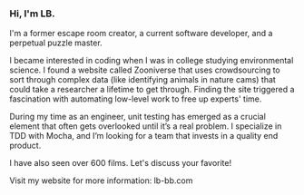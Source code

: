 ### Hi, I'm LB. 

I'm a former escape room creator, a current software developer, and a perpetual puzzle master.

I became interested in coding when I was in college studying environmental science. I found a website called Zooniverse that uses crowdsourcing to sort through complex data (like identifying animals in nature cams) that could take a researcher a lifetime to get through. Finding the site triggered a fascination with automating low-level work to free up experts' time.

During my time as an engineer, unit testing has emerged as a crucial element that often gets overlooked until it’s a real problem. I specialize in TDD with Mocha, and I’m looking for a team that invests in a quality end product.


I have also seen over 600 films. Let's discuss your favorite!

Visit my website for more information: lb-bb.com


